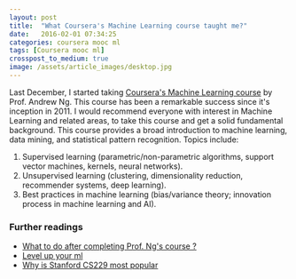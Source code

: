 ```yaml
---
layout: post
title:  "What Coursera's Machine Learning course taught me?"
date:   2016-02-01 07:34:25
categories: coursera mooc ml
tags: [Coursera mooc ml]
crosspost_to_medium: true
image: /assets/article_images/desktop.jpg
---
```


Last December, I started taking [Coursera's Machine Learning course][coursera-ml] by Prof. Andrew Ng. This course has been a remarkable success since it's inception in 2011. I would recommend everyone with interest in Machine Learning and related areas, to take this course and get a solid fundamental background. This course provides a broad introduction to machine learning, data mining, and statistical pattern recognition. Topics include:

1. Supervised learning (parametric/non-parametric algorithms, support vector machines, kernels, neural networks).
2. Unsupervised learning (clustering, dimensionality reduction, recommender systems, deep learning).
3. Best practices in machine learning (bias/variance theory; innovation process in machine learning and AI).


### Further readings

+ [What to do after completing Prof. Ng's course ?][quora-link]
+ [Level up your ml][metaacademy]
+ [Why is Stanford CS229 most popular][forbes]



[coursera-ml]: https://www.coursera.org/learn/machine-learning
[quora-link]: https://www.quora.com/I-have-completed-Andrew-Ngs-Coursera-class-on-Machine-Learning-What-should-I-do-next-What-*can*-I-do-next
[metaacademy]: https://www.metacademy.org/roadmaps/cjrd/level-up-your-ml
[forbes]: http://www.forbes.com/sites/anthonykosner/2013/12/29/why-is-machine-learning-cs-229-the-most-popular-course-at-stanford/#c11401961ba4
